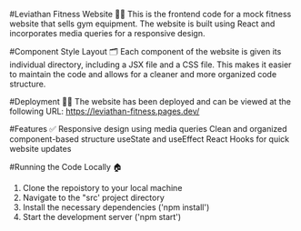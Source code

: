 #Leviathan Fitness Website 🏋️‍♂️
This is the frontend code for a mock fitness website that sells gym equipment. The website is built using React and incorporates media queries for a responsive design.

#Component Style Layout 🗂
Each component of the website is given its individual directory, including a JSX file and a CSS file. This makes it easier to maintain the code and allows for a cleaner and more organized code structure.

#Deployment 👨‍💻
The website has been deployed and can be viewed at the following URL: https://leviathan-fitness.pages.dev/

#Features ✅
Responsive design using media queries
Clean and organized component-based structure
useState and useEffect React Hooks for quick website updates 

#Running the Code Locally 🏠
1) Clone the repoistory to your local machine
2) Navigate to the "src' project directory
3) Install the necessary dependencies ('npm install')
4) Start the development server ('npm start')

